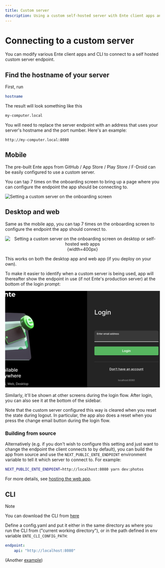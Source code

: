 ```yaml
---
title: Custom server
description: Using a custom self-hosted server with Ente client apps and CLI
---
```


# Connecting to a custom server

You can modify various Ente client apps and CLI to connect to a self hosted
custom server endpoint.

## Find the hostname of your server

First, run
```sh
hostname
```

The result will look something like this
```sh
my-computer.local
```

You will need to replace the server endpoint with an address that uses your server's hostname and the port number. Here's an example:
```
http://my-computer.local:8080
```

## Mobile

The pre-built Ente apps from GitHub / App Store / Play Store / F-Droid can be
easily configured to use a custom server.

You can tap 7 times on the onboarding screen to bring up a page where you can
configure the endpoint the app should be connecting to.

![Setting a custom server on the onboarding screen](custom-server.png)

## Desktop and web

Same as the mobile app, you can tap 7 times on the onboarding screen to
configure the endpoint the app should connect to.

<div align="center">

![Setting a custom server on the onboarding screen on desktop or self-hosted web
apps](web-dev-settings.png){width=400px}

</div>

This works on both the desktop app and web app (if you deploy on your own).

To make it easier to identify when a custom server is being used, app will
thereafter show the endpoint in use (if not Ente's production server) at the
bottom of the login prompt:

![Custom server indicator on the onboarding screen](web-custom-endpoint-indicator.png)

Similarly, it'll be shown at other screens during the login flow. After login,
you can also see it at the bottom of the sidebar.

Note that the custom server configured this way is cleared when you reset the
state during logout. In particular, the app also does a reset when you press the
change email button during the login flow.

### Building from source

Alternatively (e.g. if you don't wish to configure this setting and just want to
change the endpoint the client connects to by default), you can build the app
from source and use the `NEXT_PUBLIC_ENTE_ENDPOINT` environment variable to tell
it which server to connect to. For example:

```sh
NEXT_PUBLIC_ENTE_ENDPOINT=http://localhost:8080 yarn dev:photos
```

For more details, see
[hosting the web app](https://help.ente.io/self-hosting/guides/web-app).

## CLI

> [!NOTE]
>
> You can download the CLI from
> [here](https://github.com/ente-io/ente/releases?q=tag%3Acli-v0)

Define a config.yaml and put it either in the same directory as where you run
the CLI from ("current working directory"), or in the path defined in env
variable `ENTE_CLI_CONFIG_PATH`:

```yaml
endpoint:
    api: "http://localhost:8080"
```

(Another
[example](https://github.com/ente-io/ente/blob/main/cli/config.yaml.example))
